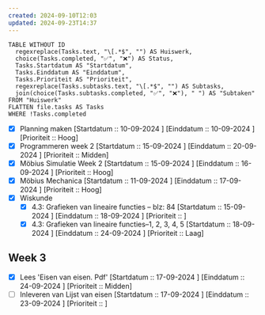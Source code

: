 ```yaml
---
created: 2024-09-10T12:03
updated: 2024-09-23T14:37
---
```




```dataview
TABLE WITHOUT ID 
  regexreplace(Tasks.text, "\[.*$", "") AS Huiswerk, 
  choice(Tasks.completed, "✅", "❌") AS Status, 
  Tasks.Startdatum AS "Startdatum", 
  Tasks.Einddatum AS "Einddatum",  
  Tasks.Prioriteit AS "Prioriteit", 
  regexreplace(Tasks.subtasks.text, "\[.*$", "") AS Subtasks, 
  join(choice(Tasks.subtasks.completed, "✅", "❌"), " ") AS "Subtaken"
FROM "Huiswerk"
FLATTEN file.tasks AS Tasks
WHERE !Tasks.completed
```


- [x] Planning maken [Startdatum :: 10-09-2024 ] [Einddatum :: 10-09-2024 ] [Prioriteit :: Hoog] 
- [x] Programmeren week 2 [Startdatum :: 15-09-2024 ] [Einddatum :: 20-09-2024 ] [Prioriteit :: Midden] 
- [x] Möbius Simulatie Week 2 [Startdatum :: 15-09-2024 ] [Einddatum :: 16-09-2024 ] [Prioriteit :: Hoog] 
- [x] Möbius Mechanica [Startdatum :: 11-09-2024 ] [Einddatum :: 17-09-2024 ] [Prioriteit :: Hoog] 
- [x] Wiskunde 
	- [x] 4.3: Grafieken van lineaire functies – blz: 84 [Startdatum :: 15-09-2024 ] [Einddatum :: 18-09-2024 ] [Prioriteit :: ]
	- [x] 4.3: Grafieken van lineaire functies–1, 2, 3, 4, 5 [Startdatum :: 18-09-2024 ] [Einddatum :: 24-09-2024 ] [Prioriteit :: Laag] 	

## Week 3
- [x] Lees 'Eisen van eisen. Pdf' [Startdatum :: 17-09-2024 ] [Einddatum :: 24-09-2024 ] [Prioriteit  :: Midden]
- [ ] Inleveren van Lijst van eisen [Startdatum :: 17-09-2024 ] [Einddatum :: 23-09-2024 ] [Prioriteit  ::  ]

